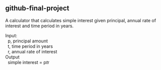 ## github-final-project

A calculator that calculates simple interest given principal, annual rate of interest and time period in years.  

Input:  
&nbsp;    p, principal amount  
&nbsp;    t, time period in years  
&nbsp;    r, annual rate of interest  
Output  
&nbsp;    simple interest = p*t*r  
   
